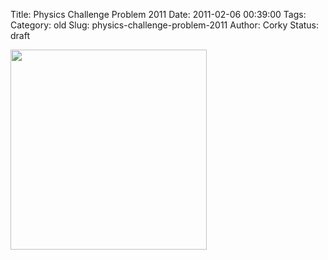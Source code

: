 Title: Physics Challenge Problem 2011
Date: 2011-02-06 00:39:00
Tags: 
Category: old
Slug: physics-challenge-problem-2011
Author: Corky
Status: draft

<div class="separator" style="clear: both; text-align: center;"><a href="http://2.bp.blogspot.com/_fa6AZDCsHnY/TU406pfH0rI/AAAAAAAAAKk/oY_Ei4Zdt1I/s1600/professor.jpg" imageanchor="1" style="clear: left; float: left; margin-bottom: 1em; margin-right: 1em;"><img border="0" height="320" src="http://2.bp.blogspot.com/_fa6AZDCsHnY/TU406pfH0rI/AAAAAAAAAKk/oY_Ei4Zdt1I/s320/professor.jpg" width="314" /></a></div>
